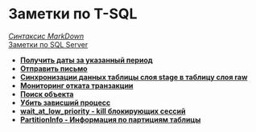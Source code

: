 # Заметки по T-SQL  

*[Синтаксис MarkDown](https://www.markdownguide.org/basic-syntax/)*  
[Заметки по SQL Server](../SQLServer_note.md)  

- **[Получить даты за указанный период](./Get_List_Date.md)**  
- **[Отправить письмо](./Send_mail.md)**  
- **[Синхронизации данных таблицы слоя stage в таблицу слоя raw](./Stage_to_Raw_Sync.md)**  
- **[Мониторинг отката транзакции](./RollBack.md)**  
- **[Поиск объекта](./SearchObject.md)**  
- **[Убить зависший процесс](./ProcessKill.md)**  
- **[wait_at_low_priority - kill блокирующих сессий](./wait_at_low_priority.md)**  
- **[PartitionInfo - Информация по партициям таблицы](./PartitionInfo.md)**  
